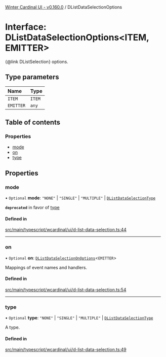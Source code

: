 [Winter Cardinal UI - v0.160.0](../index.md) / DListDataSelectionOptions

# Interface: DListDataSelectionOptions<ITEM, EMITTER\>

{@link DListSelection} options.

## Type parameters

| Name | Type |
| :------ | :------ |
| `ITEM` | `ITEM` |
| `EMITTER` | `any` |

## Table of contents

### Properties

- [mode](DListDataSelectionOptions.md#mode)
- [on](DListDataSelectionOptions.md#on)
- [type](DListDataSelectionOptions.md#type)

## Properties

### mode

• `Optional` **mode**: ``"NONE"`` \| ``"SINGLE"`` \| ``"MULTIPLE"`` \| [`DListDataSelectionType`](../index.md#dlistdataselectiontype)

**`deprecated`** in favor of [type](DListDataSelectionOptions.md#type)

#### Defined in

[src/main/typescript/wcardinal/ui/d-list-data-selection.ts:44](https://github.com/winter-cardinal/winter-cardinal-ui/blob/v0.160.0/src/main/typescript/wcardinal/ui/d-list-data-selection.ts#L44)

___

### on

• `Optional` **on**: [`DListDataSelectionOnOptions`](DListDataSelectionOnOptions.md)<`EMITTER`\>

Mappings of event names and handlers.

#### Defined in

[src/main/typescript/wcardinal/ui/d-list-data-selection.ts:54](https://github.com/winter-cardinal/winter-cardinal-ui/blob/v0.160.0/src/main/typescript/wcardinal/ui/d-list-data-selection.ts#L54)

___

### type

• `Optional` **type**: ``"NONE"`` \| ``"SINGLE"`` \| ``"MULTIPLE"`` \| [`DListDataSelectionType`](../index.md#dlistdataselectiontype)

A type.

#### Defined in

[src/main/typescript/wcardinal/ui/d-list-data-selection.ts:49](https://github.com/winter-cardinal/winter-cardinal-ui/blob/v0.160.0/src/main/typescript/wcardinal/ui/d-list-data-selection.ts#L49)
